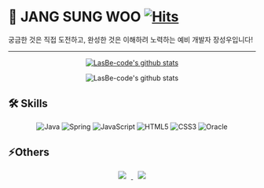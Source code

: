# 📸 JANG SUNG WOO [![Hits](https://hits.seeyoufarm.com/api/count/incr/badge.svg?url=https%3A%2F%2Fgithub.com%2FLasBe-code&count_bg=%23FF7600&title_bg=%23555555&icon=&icon_color=%23E7E7E7&title=hits&edge_flat=false)](https://hits.seeyoufarm.com)

궁금한 것은 직접 도전하고, 완성한 것은 이해하려 노력하는 예비 개발자 장성우입니다!

---

<div align=center>
 

 
[![LasBe-code's github stats](https://github-readme-stats.vercel.app/api/top-langs/?username=LasBe-code&show_icons=true&hide_border=true&title_color=004386&icon_color=004386&layout=compact)](https://github.com/LasBe-code)
 
![LasBe-code's github stats](https://github-readme-stats.vercel.app/api?username=LasBe-code&show_icons=true&theme=gruvbox)

</div>

## 🛠 Skills

<div align=center>
 
![Java](https://img.shields.io/badge/Java-007396.svg?&style=for-the-badge&logo=Java&logoColor=white)
![Spring](https://img.shields.io/badge/Spring-6DB33F.svg?&style=for-the-badge&logo=Spring&logoColor=white)
![JavaScript](https://img.shields.io/badge/JavaScript-F7DF1E.svg?&style=for-the-badge&logo=JavaScript&logoColor=white)
![HTML5](https://img.shields.io/badge/HTML5-E34F26.svg?&style=for-the-badge&logo=HTML5&logoColor=white)
![CSS3](https://img.shields.io/badge/CSS3-1572B6.svg?&style=for-the-badge&logo=CSS3&logoColor=white)
![Oracle](https://img.shields.io/badge/Oracle-F80000.svg?&style=for-the-badge&logo=Oracle&logoColor=white)
 
</div>


## ⚡️Others

<div align=center>

<a href="https://instagram.com/lasbe_">
    <img 
        src="http://img.shields.io/badge/-Instagram-black.svg?style=for-the-badge&logo=Instagram&link=https://instagram.com/lasbe_/"
        style="height : auto; margin-left : 10px; margin-right : 10px;"/>
</a>
<a href="https://lasbe.tistory.com/">
    <img 
        src="http://img.shields.io/badge/-Tech%20Blog-black.svg?style=for-the-badge&logo=TV Time&link=https://lasbe.tistory.com/"
        style="height : auto; margin-left : 10px; margin-right : 10px;"/>
</a>

</div>
